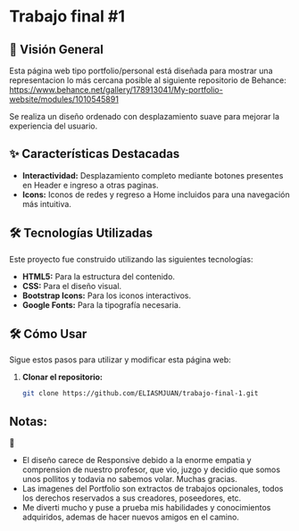 # Trabajo final #1

## 📖 Visión General

Esta página web tipo portfolio/personal está diseñada para mostrar una representacion lo más cercana posible al siguiente repositorio de Behance:
https://www.behance.net/gallery/178913041/My-portfolio-website/modules/1010545891

Se realiza un diseño ordenado con desplazamiento suave para mejorar la experiencia del usuario.

## ✨ Características Destacadas

- **Interactividad:** Desplazamiento completo mediante botones presentes en Header e ingreso a otras paginas.
- **Icons:** Iconos de redes y regreso a Home incluidos para una navegación más intuitiva.

## 🛠️ Tecnologías Utilizadas

Este proyecto fue construido utilizando las siguientes tecnologías:

- **HTML5:** Para la estructura del contenido.
- **CSS:** Para el diseño visual.
- **Bootstrap Icons:** Para los iconos interactivos.
- **Google Fonts:** Para la tipografía necesaria.

## 🛠️ Cómo Usar

Sigue estos pasos para utilizar y modificar esta página web:

1. **Clonar el repositorio:**
   ```bash
   git clone https://github.com/ELIASMJUAN/trabajo-final-1.git

## Notas:

💭
- El diseño carece de Responsive debido a la enorme empatia y comprension de nuestro profesor, que vio, juzgo y decidio que somos unos pollitos y todavia no sabemos volar. Muchas gracias.
- Las imagenes del Portfolio son extractos de trabajos opcionales, todos los derechos reservados a sus creadores, poseedores, etc.
- Me diverti mucho y puse a prueba mis habilidades y conocimientos adquiridos, ademas de hacer nuevos amigos en el camino.